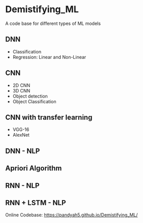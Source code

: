 # Demistifying_ML
A code base for different types of ML models

## DNN

- Classification
- Regression: Linear and Non-Linear

## CNN

- 2D CNN
- 3D CNN
- Object detection
- Object Classification

## CNN with transfer learning

- VGG-16
- AlexNet

## DNN - NLP

## Apriori Algorithm

## RNN - NLP

## RNN + LSTM - NLP

Online Codebase: https://pandyah5.github.io/Demistifying_ML/
